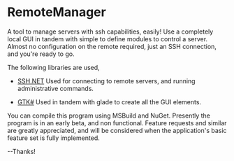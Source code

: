 # RemoteManager
A tool to manage servers with ssh capabilities, easily! Use a completely local GUI in tandem with simple to define modules to control a server. Almost no configuration on the remote required, just an SSH connection, and you're ready to go.

The following libraries are used,
 - [SSH.NET](https://github.com/sshnet/SSH.NET)
Used for connecting to remote servers, and running administrative commands.

 - [GTK#](https://github.com/GtkSharp/GtkSharp)
Used in tandem with glade to create all the GUI elements.

You can compile this program using MSBuild and NuGet. Presently the program is in an early beta, and non functional. Feature requests and similar are greatly appreciated, and will be considered when the application's basic feature set is fully implemented.

--Thanks!
